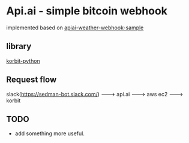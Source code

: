 # Api.ai - simple bitcoin webhook

implemented based on [apiai-weather-webhook-sample](https://github.com/api-ai/apiai-weather-webhook-sample) 

## library 
[korbit-python](https://github.com/HoonJin/korbit-python)

## Request flow
slack(https://sedman-bot.slack.com/) ---> api.ai ---> aws ec2 ---> korbit 

## TODO
- add something more useful.

